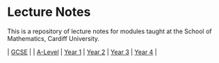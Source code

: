 # Lecture Notes

This is a repository of lecture notes for modules taught at the School of Mathematics, Cardiff University.

| [GCSE](L2) |
| [A-Level](L3) |
[Year 1](L4) |
[Year 2](L5) |
[Year 3](L6) |
[Year 4](L7) |

